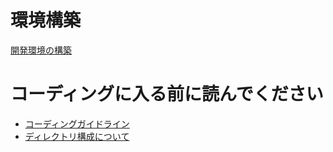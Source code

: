 # 環境構築

[開発環境の構築](./READ-SETUP-ENVIRONMENT.md)

# コーディングに入る前に読んでください

- [コーディングガイドライン](./READ-CODING-GUIDELINE.md)
- [ディレクトリ構成について](./READ-DIRECTORY-STRATEGY.txt)

